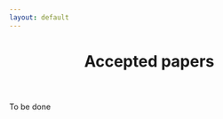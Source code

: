 ```yaml
---
layout: default
---
```


<header class="entry-header">		
   <h1 class="entry-title">Accepted papers</h1>
</header><!-- .entry-header -->

<div class="entry-content">
To be done
</div>